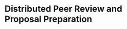 # Distributed Peer Review and Proposal Preparation


<!-- ## Discussion of previous talk and presentation tips -->
